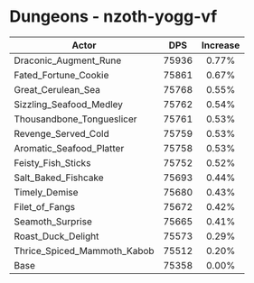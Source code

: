 # Dungeons - nzoth-yogg-vf
| Actor | DPS | Increase |
|---|:---:|:---:|
|Draconic_Augment_Rune|75936|0.77%|
|Fated_Fortune_Cookie|75861|0.67%|
|Great_Cerulean_Sea|75768|0.55%|
|Sizzling_Seafood_Medley|75762|0.54%|
|Thousandbone_Tongueslicer|75761|0.53%|
|Revenge_Served_Cold|75759|0.53%|
|Aromatic_Seafood_Platter|75758|0.53%|
|Feisty_Fish_Sticks|75752|0.52%|
|Salt_Baked_Fishcake|75693|0.44%|
|Timely_Demise|75680|0.43%|
|Filet_of_Fangs|75672|0.42%|
|Seamoth_Surprise|75665|0.41%|
|Roast_Duck_Delight|75573|0.29%|
|Thrice_Spiced_Mammoth_Kabob|75512|0.20%|
|Base|75358|0.00%|
